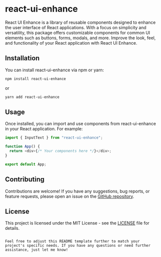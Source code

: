 # react-ui-enhance

React UI Enhance is a library of reusable components designed to enhance the user interface of React applications. With a focus on simplicity and versatility, this package offers customizable components for common UI elements such as buttons, forms, modals, and more. Improve the look, feel, and functionality of your React application with React UI Enhance.

## Installation

You can install react-ui-enhance via npm or yarn:

```bash
npm install react-ui-enhance
```

or

```bash
yarn add react-ui-enhance
```

## Usage

Once installed, you can import and use components from react-ui-enhance in your React application. For example:

```javascript
import { InputText } from "react-ui-enhance";

function App() {
  return <div>{/* Your components here */}</div>;
}

export default App;
```

## Contributing

Contributions are welcome! If you have any suggestions, bug reports, or feature requests, please open an issue on the [GitHub repository](https://github.com/your-username/react-ui-enhance).

## License

This project is licensed under the MIT License - see the [LICENSE](LICENSE) file for details.

```

Feel free to adjust this README template further to match your project's specific needs. If you have any questions or need further assistance, just let me know!
```
